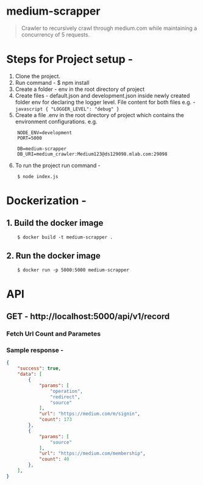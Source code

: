 # medium-scrapper
> Crawler to recursively crawl through medium.com while maintaining a concurrency of 5 requests.


# Steps for Project setup -

1. Clone the project.
2. Run command - $ npm install
3. Create a folder - env in the root directory of project
4. Create files - default.json and development.json inside newly created folder env for declaring the logger level.
    File content for both files e.g. -
        ```javascript
        {
                "LOGGER_LEVEL": "debug"
        }
        ```
5. Create a file .env in the root directory of project which contains the environment configurations. e.g.
```shell
    NODE_ENV=development
    PORT=5000

    DB=medium-scrapper
    DB_URI=medium_crawler:Medium123@ds129098.mlab.com:29098
```

6. To run the project run command -
```shell
    $ node index.js
```


# Dockerization -

## 1. Build the docker image
```shell
    $ docker build -t medium-scrapper .
```

## 2. Run the docker image
```shell
    $ docker run -p 5000:5000 medium-scrapper
```


# API

## GET - http://localhost:5000/api/v1/record

### Fetch Url Count and Parametes

### Sample response -
```json
{
    "success": true,
    "data": [
        {
            "params": [
                "operation",
                "redirect",
                "source"
            ],
            "url": "https://medium.com/m/signin",
            "count": 173
        },
        {
            "params": [
                "source"
            ],
            "url": "https://medium.com/membership",
            "count": 40
        },
    ],
}
```
